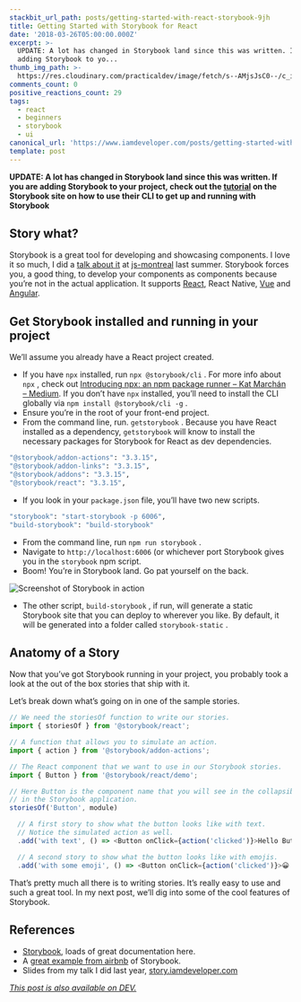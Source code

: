 ```yaml
---
stackbit_url_path: posts/getting-started-with-react-storybook-9jh
title: Getting Started with Storybook for React
date: '2018-03-26T05:00:00.000Z'
excerpt: >-
  UPDATE: A lot has changed in Storybook land since this was written. If you are
  adding Storybook to yo...
thumb_img_path: >-
  https://res.cloudinary.com/practicaldev/image/fetch/s--AMjsJsC0--/c_imagga_scale,f_auto,fl_progressive,h_420,q_auto,w_1000/https://thepracticaldev.s3.amazonaws.com/i/9zm6yatidby4ls11xzeg.png
comments_count: 0
positive_reactions_count: 29
tags:
  - react
  - beginners
  - storybook
  - ui
canonical_url: 'https://www.iamdeveloper.com/posts/getting-started-with-react-storybook-9jh/'
template: post
---
```



**UPDATE: A lot has changed in Storybook land since this was written. If you are adding Storybook to your project, check out the [tutorial](https://www.learnstorybook.com/intro-to-storybook/) on the Storybook site on how to use their CLI to get up and running with Storybook**

## Story what?

Storybook is a great tool for developing and showcasing components. I love it so much, I did a [talk about it](https://story.iamdeveloper.com) at [js-montreal](http://js-montreal.org) last summer. Storybook forces you, a good thing, to develop your components as components because you’re not in the actual application. It supports [React](https://storybook.js.org/basics/guide-react), React Native, [Vue](https://storybook.js.org/basics/guide-vue) and [Angular](https://storybook.js.org/basics/guide-angular).

## Get Storybook installed and running in your project

We’ll assume you already have a React project created.

- If you have 
`npx`
 installed, run 
`npx @storybook/cli`
. For more info about 
`npx`
, check out [Introducing npx: an npm package runner – Kat Marchán – Medium](https://medium.com/@maybekatz/introducing-npx-an-npm-package-runner-55f7d4bd282b). If you don’t have 
`npx`
 installed, you’ll need to install the CLI globally via 
`npm install @storybook/cli -g`
.
- Ensure you’re in the root of your front-end project.
- From the command line, run. 
`getstorybook`
. Because you have React installed as a dependency, 
`getstorybook`
 will know to install the necessary packages for Storybook for React as dev dependencies.


```bash
"@storybook/addon-actions": "3.3.15",
"@storybook/addon-links": "3.3.15",
"@storybook/addons": "3.3.15",
"@storybook/react": "3.3.15",
```


- If you look in your 
`package.json`
 file, you’ll have two new scripts.


```bash
"storybook": "start-storybook -p 6006",
"build-storybook": "build-storybook"
```


- From the command line, run 
`npm run storybook`
.
- Navigate to 
`http://localhost:6006`
 (or whichever port Storybook gives you in the 
`storybook`
 npm script.
- Boom! You’re in Storybook land. Go pat yourself on the back.

![Screenshot of Storybook in action](https://thepracticaldev.s3.amazonaws.com/i/7a9brlemrfxvrizy8ipu.gif)

- The other script, 
`build-storybook`
, if run, will generate a static Storybook site that you can deploy to wherever you like. By default, it will be generated into a folder called 
`storybook-static`
.

## Anatomy of a Story

Now that you’ve got Storybook running in your project, you probably took a look at the out of the box stories that ship with it.

Let’s break down what’s going on in one of the sample stories.


```javascript
// We need the storiesOf function to write our stories.
import { storiesOf } from '@storybook/react';

// A function that allows you to simulate an action.
import { action } from '@storybook/addon-actions';

// The React component that we want to use in our Storybook stories.
import { Button } from '@storybook/react/demo';

// Here Button is the component name that you will see in the collapsible component tree
// in the Storybook application.
storiesOf('Button', module)

  // A first story to show what the button looks like with text.
  // Notice the simulated action as well.
  .add('with text', () => <Button onClick={action('clicked')}>Hello Button</Button>)

  // A second story to show what the button looks like with emojis.
  .add('with some emoji', () => <Button onClick={action('clicked')}>😀 😎 👍 💯</Button>);
```


That’s pretty much all there is to writing stories. It’s really easy to use and such a great tool. In my next post, we’ll dig into some of the cool features of Storybook.

## References

- [Storybook](https://storybook.js.org), loads of great documentation here.
- A [great example from airbnb](http://airbnb.io/react-dates) of Storybook.
- Slides from my talk I did last year, [story.iamdeveloper.com](http://story.iamdeveloper.com)

*[This post is also available on DEV.](https://dev.to/nickytonline/getting-started-with-react-storybook-9jh)*


<script>
const parent = document.getElementsByTagName('head')[0];
const script = document.createElement('script');
script.type = 'text/javascript';
script.src = 'https://cdnjs.cloudflare.com/ajax/libs/iframe-resizer/4.1.1/iframeResizer.min.js';
script.charset = 'utf-8';
script.onload = function() {
    window.iFrameResize({}, '.liquidTag');
};
parent.appendChild(script);
</script>    
